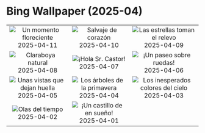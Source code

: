 # Bing Wallpaper (2025-04)

|  |  |  |
|:---:|:---:|:---:|
| ![](https://www.bing.com/th?id=OHR.TulipsWindmill_ES-ES1285066743_400x240.jpg "Un momento floreciente") 2025-04-11 | ![](https://www.bing.com/th?id=OHR.LittleFoxes_ES-ES9657822321_400x240.jpg "Salvaje de corazón") 2025-04-10 | ![](https://www.bing.com/th?id=OHR.BlueNaxos_ES-ES9345555190_400x240.jpg "Las estrellas toman el relevo") 2025-04-09 |
| ![](https://www.bing.com/th?id=OHR.LagoaPortugal_ES-ES0764691088_400x240.jpg "Claraboya natural") 2025-04-08 | ![](https://www.bing.com/th?id=OHR.BeaverDay_ES-ES8231200914_400x240.jpg "¡Hola Sr. Castor!") 2025-04-07 | ![](https://www.bing.com/th?id=OHR.AsturiasCovadongaSpain_ES-ES8023805515_400x240.jpg "¡Un paseo sobre ruedas!") 2025-04-06 |
| ![](https://www.bing.com/th?id=OHR.GaztelugatxeSunset_ES-ES7893865924_400x240.jpg "Unas vistas que dejan huella") 2025-04-05 | ![](https://www.bing.com/th?id=OHR.CherryBlossomDC_ES-ES7682852036_400x240.jpg "Los árboles de la primavera") 2025-04-04 | ![](https://www.bing.com/th?id=OHR.SaguaroRainbow_ES-ES6828628699_400x240.jpg "Los inesperados colores del cielo") 2025-04-03 |
| ![](https://www.bing.com/th?id=OHR.UtahBadlands_ES-ES6805243978_400x240.jpg "Olas del tiempo") 2025-04-02 | ![](https://www.bing.com/th?id=OHR.CerezoEnFlor_ES-ES6779922174_400x240.jpg "¡Un castillo de en sueño!") 2025-04-01 |  |
